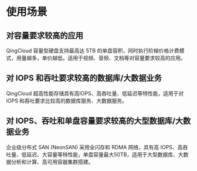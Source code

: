 ---
---

# 使用场景

## 对容量要求较高的应用

QingCloud 容量型硬盘支持最高达 5TB 的单盘容积，同时执行阶梯价格计费模式，用量越多，单价越低。适用于视频、音频、文档等对容量要求较高的应用。

## 对 IOPS 和吞吐要求较高的数据库/大数据业务

QingCloud 超高性能存储具有高IOPS、高吞吐量、低延迟等特性能，适用于对 IOPS 和吞吐要求比较高的数据库服务、大数据服务。

## 对 IOPS、吞吐和单盘容量要求较高的大型数据库/大数据业务

企业级分布式 SAN (NeonSAN) 采用全闪存和 RDMA 网络，具有高 IOPS、高吞吐量、低延迟、大容量等特性能，单盘容量最大50TB，适用于大型数据库、大数据分析和计算、高可用容器集群搭建。